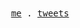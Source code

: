 <div align="center">
  <samp>
    <a href="https://enaut.dev/">me</a> .
    <a href="https://twitter.com/0xGorri">tweets</a>
  </samp>
</div>
